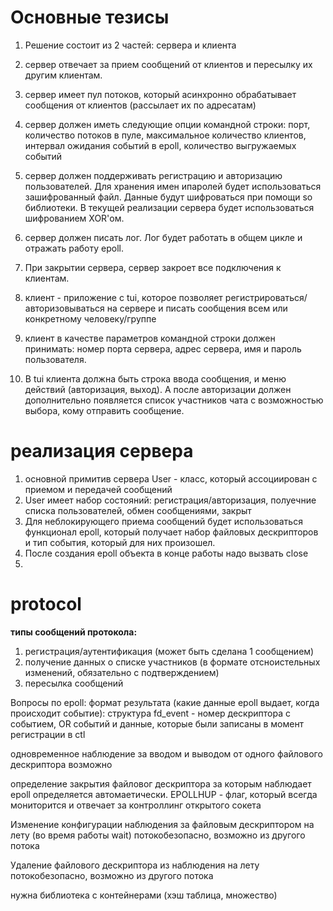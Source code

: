 # Основные тезисы

1. Решение состоит из 2 частей: сервера и клиента
2. сервер отвечает за прием сообщений от клиентов и пересылку их другим клиентам.
3. сервер имеет пул потоков, который асинхронно обрабатывает сообщения от клиентов (рассылает их по адресатам)
4. сервер должен иметь следующие опции командной строки: порт, количество потоков в пуле, максимальное количество клиентов, интервал ожидания
событий в epoll, количество выгружаемых событий
5. сервер должен поддерживать регистрацию и авторизацию пользователей. Для хранения имен ипаролей будет использоваться зашифрованный файл.
Данные будут шифроваться при помощи so библиотеки. В текущей реализации сервера будет использоваться шифрованием XOR'ом.
6. сервер должен писать лог. Лог будет работать в общем цикле и отражать работу epoll.
7. При закрытии сервера, сервер закроет все подключения к клиентам.

8. клиент - приложение с tui, которое позволяет регистрироваться/авторизовываться на сервере и 
писать сообщения всем или конкретному человеку/группе
9. клиент в качестве параметров командной строки должен принимать: номер порта сервера, адрес сервера, имя и пароль пользователя.
10. В tui клиента должна быть строка ввода сообщения, и меню действий (авторизация, выход). А после авторизации должен дополнительно появляется
список участников чата с возможностью выбора, кому отправить сообщение.


# реализация сервера

1. основной примитив сервера User - класс, который ассоциирован с приемом и передачей сообщений
2. User имеет набор состояний: регистрация/авторизация, полуечние списка пользователей, обмен сообщениями, закрыт
3. Для неблокирующего приема сообщений будет использоваться функционал epoll, который получает набор файловых дескрипторов
и тип события, который для них произошел.
4. После создания epoll объекта в конце работы надо вызвать close
5. 

# protocol

**типы сообщений протокола:** 
1. регистрация/аутентификация (может быть сделана 1 сообщением)
2. получение данных о списке участников (в формате отсноистельных изменений, обязательно с подтверждением)
3. пересылка сообщений



Вопросы по epoll: 
формат результата (какие данные epoll выдает, когда происходит событие):
структура fd_event - номер дескриптора с событием, OR событий и данные, которые были записаны в момент регистрации в ctl

одновременное наблюдение за вводом и выводом от одного файлового дескриптора
возможно

определение закрытия файловог дескриптора за которым наблюдает epoll
определяется автомаетически. EPOLLHUP - флаг, который всегда мониторится и отвечает за контроллинг открытого сокета

Изменение конфигурации наблюдения за файловым дескриптором на лету (во время работы wait)
потокобезопасно, возможно из другого потока

Удаление файлового дескриптора из наблюдения на лету
потокобезопасно, возможно из другого потока

нужна библиотека с контейнерами (хэш таблица, множество)

